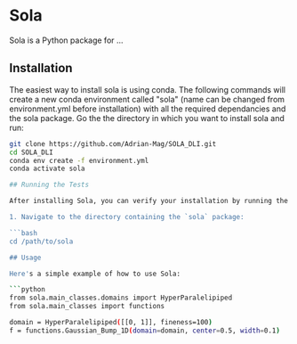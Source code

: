 # Sola

Sola is a Python package for ...

## Installation

The easiest way to install sola is using conda. The following commands will
create a new conda environment called "sola" (name can be changed from
environment.yml before installation) with all the required dependancies and the
sola package. Go the the directory in which you want to install sola and run:

```bash
git clone https://github.com/Adrian-Mag/SOLA_DLI.git
cd SOLA_DLI
conda env create -f environment.yml
conda activate sola

## Running the Tests

After installing Sola, you can verify your installation by running the test suite. Here's how you can do it:

1. Navigate to the directory containing the `sola` package:

```bash
cd /path/to/sola

## Usage

Here's a simple example of how to use Sola:

```python
from sola.main_classes.domains import HyperParalelipiped
from sola.main_classes import functions

domain = HyperParalelipiped([[0, 1]], fineness=100)
f = functions.Gaussian_Bump_1D(domain=domain, center=0.5, width=0.1)
